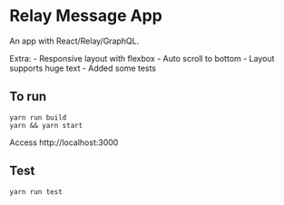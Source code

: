 # Relay Message App
  An app with React/Relay/GraphQL.

  Extra:
  	- Responsive layout with flexbox
  	- Auto scroll to bottom
  	- Layout supports huge text
  	- Added some tests

## To run

```
yarn run build
yarn && yarn start
```
Access http://localhost:3000

## Test

```
yarn run test
```
